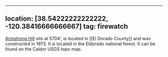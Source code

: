 
---
location: [38.54222222222222, -120.38416666666667]
tag: firewatch
---

[Armstrong Hill](http://www.peakbagging.com/CALookoutPhotos/Armstrong.html) sits at 5704', is located in [[El Dorado County]] and was constructed in 1973. It is located in the Eldorado national forest. It can be found on the Caldor USGS topo map.

